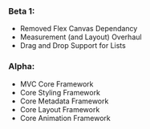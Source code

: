 ### Beta 1: ###
  * Removed Flex Canvas Dependancy
  * Measurement (and Layout) Overhaul
  * Drag and Drop Support for Lists

### Alpha: ###
  * MVC Core Framework
  * Core Styling Framework
  * Core Metadata Framework
  * Core Layout Framework
  * Core Animation Framework